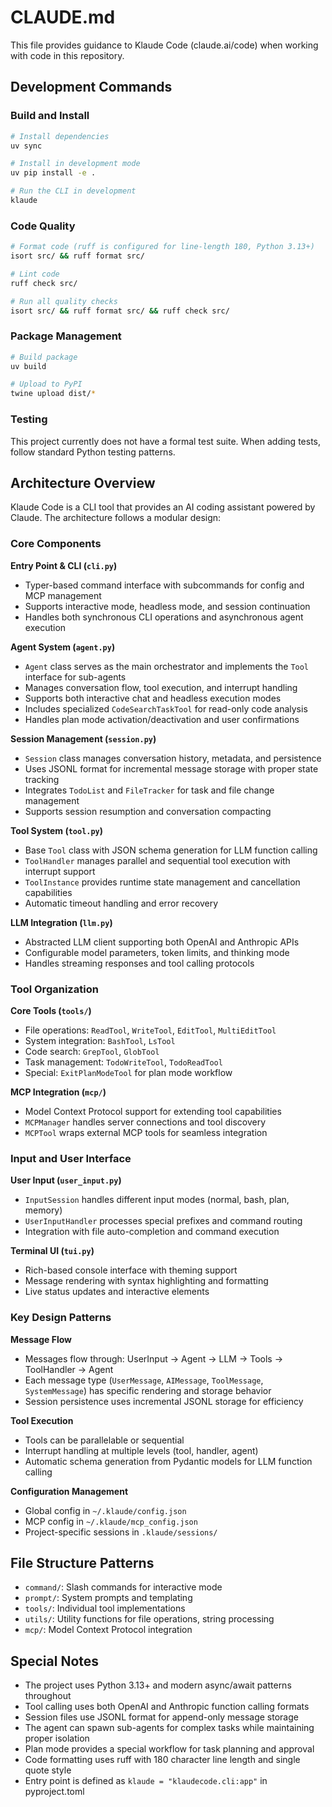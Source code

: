 # CLAUDE.md

This file provides guidance to Klaude Code (claude.ai/code) when working with code in this repository.

## Development Commands

### Build and Install
```bash
# Install dependencies
uv sync

# Install in development mode
uv pip install -e .

# Run the CLI in development
klaude
```

### Code Quality
```bash
# Format code (ruff is configured for line-length 180, Python 3.13+)
isort src/ && ruff format src/

# Lint code
ruff check src/

# Run all quality checks
isort src/ && ruff format src/ && ruff check src/
```

### Package Management
```bash
# Build package
uv build

# Upload to PyPI
twine upload dist/*
```

### Testing
This project currently does not have a formal test suite. When adding tests, follow standard Python testing patterns.

## Architecture Overview

Klaude Code is a CLI tool that provides an AI coding assistant powered by Claude. The architecture follows a modular design:

### Core Components

**Entry Point & CLI (`cli.py`)**
- Typer-based command interface with subcommands for config and MCP management
- Supports interactive mode, headless mode, and session continuation
- Handles both synchronous CLI operations and asynchronous agent execution

**Agent System (`agent.py`)**
- `Agent` class serves as the main orchestrator and implements the `Tool` interface for sub-agents
- Manages conversation flow, tool execution, and interrupt handling
- Supports both interactive chat and headless execution modes
- Includes specialized `CodeSearchTaskTool` for read-only code analysis
- Handles plan mode activation/deactivation and user confirmations

**Session Management (`session.py`)**
- `Session` class manages conversation history, metadata, and persistence
- Uses JSONL format for incremental message storage with proper state tracking
- Integrates `TodoList` and `FileTracker` for task and file change management
- Supports session resumption and conversation compacting

**Tool System (`tool.py`)**
- Base `Tool` class with JSON schema generation for LLM function calling
- `ToolHandler` manages parallel and sequential tool execution with interrupt support
- `ToolInstance` provides runtime state management and cancellation capabilities
- Automatic timeout handling and error recovery

**LLM Integration (`llm.py`)**
- Abstracted LLM client supporting both OpenAI and Anthropic APIs
- Configurable model parameters, token limits, and thinking mode
- Handles streaming responses and tool calling protocols

### Tool Organization

**Core Tools (`tools/`)**
- File operations: `ReadTool`, `WriteTool`, `EditTool`, `MultiEditTool`
- System integration: `BashTool`, `LsTool`
- Code search: `GrepTool`, `GlobTool`
- Task management: `TodoWriteTool`, `TodoReadTool`
- Special: `ExitPlanModeTool` for plan mode workflow

**MCP Integration (`mcp/`)**
- Model Context Protocol support for extending tool capabilities
- `MCPManager` handles server connections and tool discovery
- `MCPTool` wraps external MCP tools for seamless integration

### Input and User Interface

**User Input (`user_input.py`)**
- `InputSession` handles different input modes (normal, bash, plan, memory)
- `UserInputHandler` processes special prefixes and command routing
- Integration with file auto-completion and command execution

**Terminal UI (`tui.py`)**
- Rich-based console interface with theming support
- Message rendering with syntax highlighting and formatting
- Live status updates and interactive elements

### Key Design Patterns

**Message Flow**
- Messages flow through: UserInput → Agent → LLM → Tools → ToolHandler → Agent
- Each message type (`UserMessage`, `AIMessage`, `ToolMessage`, `SystemMessage`) has specific rendering and storage behavior
- Session persistence uses incremental JSONL storage for efficiency

**Tool Execution**
- Tools can be parallelable or sequential
- Interrupt handling at multiple levels (tool, handler, agent)
- Automatic schema generation from Pydantic models for LLM function calling

**Configuration Management**
- Global config in `~/.klaude/config.json`
- MCP config in `~/.klaude/mcp_config.json`
- Project-specific sessions in `.klaude/sessions/`

## File Structure Patterns

- `command/`: Slash commands for interactive mode
- `prompt/`: System prompts and templating
- `tools/`: Individual tool implementations
- `utils/`: Utility functions for file operations, string processing
- `mcp/`: Model Context Protocol integration

## Special Notes

- The project uses Python 3.13+ and modern async/await patterns throughout
- Tool calling uses both OpenAI and Anthropic function calling formats
- Session files use JSONL format for append-only message storage
- The agent can spawn sub-agents for complex tasks while maintaining proper isolation
- Plan mode provides a special workflow for task planning and approval
- Code formatting uses ruff with 180 character line length and single quote style
- Entry point is defined as `klaude = "klaudecode.cli:app"` in pyproject.toml
